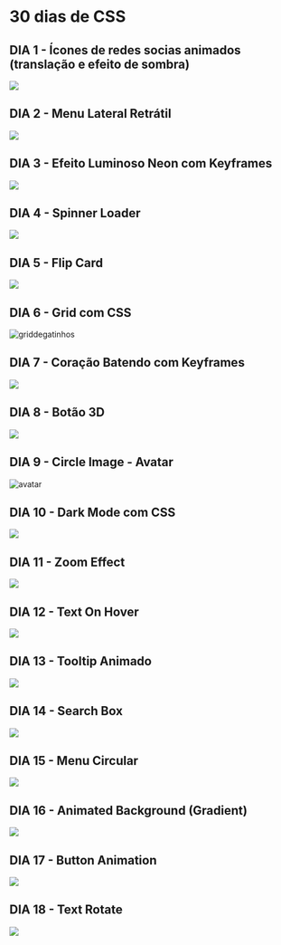 # 30 dias de CSS

## DIA 1 - Ícones de redes socias animados (translação e efeito de sombra)

<a href = "https://j.gifs.com/BN0ALk.gif"><img src="https://j.gifs.com/BN0ALk.gif"></a>

## DIA 2 - Menu Lateral Retrátil

<a href = "https://j.gifs.com/4Q0OJJ.gif"><img src="https://j.gifs.com/4Q0OJJ.gif"></a>

## DIA 3 - Efeito Luminoso Neon com Keyframes

<a href = "https://j.gifs.com/mO45n3.gif"><img src="https://j.gifs.com/mO45n3.gif"></a>

## DIA 4 - Spinner Loader

<a href = "https://j.gifs.com/91M41P.gif"><img src="https://j.gifs.com/91M41P.gif"></a>

## DIA 5 - Flip Card

<a href = "https://j.gifs.com/5QGO78.gif"><img src="https://j.gifs.com/5QGO78.gif"></a>

## DIA 6 - Grid com CSS

![griddegatinhos](https://user-images.githubusercontent.com/53568231/90278398-cce2ac00-de3d-11ea-90dd-44184bfe8f97.png)

## DIA 7 - Coração Batendo com Keyframes

<a href = "https://j.gifs.com/NLAVxp.gif"><img src="https://j.gifs.com/NLAVxp.gif"></a>

## DIA 8 - Botão 3D

<a href = "https://j.gifs.com/2xZ4rj.gif"><img src="https://j.gifs.com/2xZ4rj.gif"></a>

## DIA 9 - Circle Image - Avatar
![avatar](https://user-images.githubusercontent.com/53568231/90438088-db350000-e0a9-11ea-9d25-414894f9c9fa.png)

## DIA 10 - Dark Mode com CSS

<a href = "https://j.gifs.com/gZoLLY.gif"><img src="https://j.gifs.com/gZoLLY.gif"></a>

## DIA 11 - Zoom Effect

<a href = "https://j.gifs.com/1WZ6Po.gif"><img src="https://j.gifs.com/1WZ6Po.gif"></a>

## DIA 12 - Text On Hover

<a href = "https://j.gifs.com/NLwYPD.gif"><img src="https://j.gifs.com/NLwYPD.gif"></a>

## DIA 13 - Tooltip Animado

<a href = "https://j.gifs.com/vl0YA5.gif"><img src="https://j.gifs.com/vl0YA5.gif"></a>

## DIA 14 - Search Box

<a href = "https://j.gifs.com/q7BL9r.gif"><img src="https://j.gifs.com/q7BL9r.gif"></a>

## DIA 15 - Menu Circular

<a href = "https://j.gifs.com/k8vj75.gif"><img src="https://j.gifs.com/k8vj75.gif"></a>

## DIA 16 - Animated Background (Gradient)

<a href = "https://j.gifs.com/71Zwmr.gif"><img src="https://j.gifs.com/71Zwmr.gif"></a>

## DIA 17 - Button Animation

<a href = "https://j.gifs.com/ANZ2Vz.gif"><img src="https://j.gifs.com/ANZ2Vz.gif"></a>

## DIA 18 - Text Rotate

<a href = "https://j.gifs.com/1WZD0j.gif"><img src="https://j.gifs.com/1WZD0j.gif"></a>



